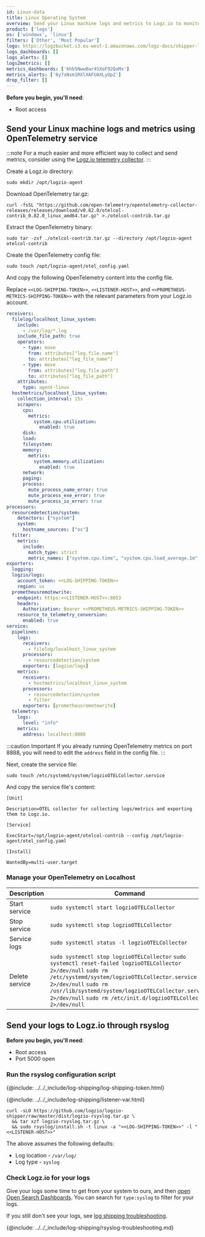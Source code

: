 ```yaml
---
id: Linux-data
title: Linux Operating System
overview: Send your Linux machine logs and metrics to Logz.io to monitor and manage your Linux data, allowing you to identify anomalies, investigate incidents, get to the root cause of any issue, and quickly resolve it.
product: ['logs']
os: ['windows', 'linux']
filters: ['Other', 'Most Popular']
logo: https://logzbucket.s3.eu-west-1.amazonaws.com/logz-docs/shipper-logos/linux.svg
logs_dashboards: []
logs_alerts: []
logs2metrics: []
metrics_dashboards: ['6hb5Nww0ar4SXoF92QxMx']
metrics_alerts: ['6y7xNsm1RXlXAFUAXLyOpZ']
drop_filter: []
---
```



**Before you begin, you'll need**:

* Root access

## Send your Linux machine logs and metrics using OpenTelemetry service

:::note
For a much easier and more efficient way to collect and send metrics, consider using the [Logz.io telemetry collector](https://app.logz.io/#/dashboard/send-your-data/agent/new).
:::

Create a Logz.io directory: 

```shell
sudo mkdir /opt/logzio-agent
```

Download OpenTelemetry tar.gz: 

```shell
curl -fsSL "https://github.com/open-telemetry/opentelemetry-collector-releases/releases/download/v0.82.0/otelcol-contrib_0.82.0_linux_amd64.tar.gz" >./otelcol-contrib.tar.gz
```
 
Extract the OpenTelemetry binary:

```shell
sudo tar -zxf ./otelcol-contrib.tar.gz --directory /opt/logzio-agent otelcol-contrib
```
 

Create the OpenTelemetry config file:

```shell
sudo touch /opt/logzio-agent/otel_config.yaml
```
 
And copy the following OpenTelemetry content into the config file. 

Replace `<<LOG-SHIPPING-TOKEN>>`, `<<LISTENER-HOST>>`, and `<<PROMETHEUS-METRICS-SHIPPING-TOKEN>>` with the relevant parameters from your Logz.io account.


 
```yaml
receivers:
  filelog/localhost_linux_system:
    include:
      - /var/log/*.log
    include_file_path: true
    operators:
      - type: move
        from: attributes["log.file.name"]
        to: attributes["log_file_name"]
      - type: move
        from: attributes["log.file.path"]
        to: attributes["log_file_path"]
    attributes:
      type: agent-linux
  hostmetrics/localhost_linux_system:
    collection_interval: 15s
    scrapers:
      cpu:
        metrics:
          system.cpu.utilization:
            enabled: true
      disk:
      load:
      filesystem:
      memory:
        metrics:
          system.memory.utilization:
            enabled: true
      network:
      paging:
      process:
        mute_process_name_error: true
        mute_process_exe_error: true
        mute_process_io_error: true
processors:
  resourcedetection/system:
    detectors: ["system"]
    system:
      hostname_sources: ["os"]
  filter:
    metrics:
      include:
        match_type: strict
        metric_names: ["system.cpu.time", "system.cpu.load_average.1m", "system.cpu.load_average.5m", "system.cpu.load_average.15m", "system.cpu.utilization", "system.memory.usage", "system.memory.utilization", "system.filesystem.usage", "system.disk.io", "system.disk.io_time", "system.disk.operation_time", "system.network.connections", "system.network.io", "system.network.packets", "system.network.errors", "process.cpu.time", "process.memory.usage", "process.disk.io", "process.memory.usage", "process.memory.virtual"]
exporters:
  logging:
  logzio/logs:
    account_token: <<LOG-SHIPPING-TOKEN>>
    region: us
  prometheusremotewrite:
    endpoint: https:<<LISTENER-HOST>>:8053
    headers:
      Authorization: Bearer <<PROMETHEUS-METRICS-SHIPPING-TOKEN>>
    resource_to_telemetry_conversion:
      enabled: true
service:
  pipelines:
    logs:
      receivers:
        - filelog/localhost_linux_system
      processors:
        - resourcedetection/system
      exporters: [logzio/logs]
    metrics:
      receivers:
        - hostmetrics/localhost_linux_system
      processors:
        - resourcedetection/system
        - filter
      exporters: [prometheusremotewrite]
  telemetry:
    logs:
      level: "info"
    metrics:
      address: localhost:8888
```

 
:::caution Important
If you already running OpenTelemetry metrics on port 8888, you will need to edit the `address` field in the config file.
:::
 

Next, create the service file:

```shell
sudo touch /etc/systemd/system/logzioOTELCollector.service
```

And copy the service file's content:
 
```shell
[Unit]

Description=OTEL collector for collecting logs/metrics and exporting them to Logz.io.

[Service]

ExecStart=/opt/logzio-agent/otelcol-contrib --config /opt/logzio-agent/otel_config.yaml

[Install]

WantedBy=multi-user.target

```

### Manage your OpenTelemetry on Localhost

|Description|Command|
|--|--|
|Start service|`sudo systemctl start logzioOTELCollector`|
|Stop service|`sudo systemctl stop logzioOTELCollector`|
|Service logs|`sudo systemctl status -l logzioOTELCollector`|
|Delete service|`sudo systemctl stop logzioOTELCollector` `sudo systemctl reset-failed logzioOTELCollector 2>/dev/null` `sudo rm /etc/systemd/system/logzioOTELCollector.service 2>/dev/null` `sudo rm /usr/lib/systemd/system/logzioOTELCollector.service 2>/dev/null` `sudo rm /etc/init.d/logzioOTELCollector 2>/dev/null`|


## Send your logs to Logz.io through rsyslog 

**Before you begin, you'll need**:

* Root access
* Port 5000 open

### Run the rsyslog configuration script

{@include: ../../_include/log-shipping/log-shipping-token.html}

{@include: ../../_include/log-shipping/listener-var.html} 

```shell
curl -sLO https://github.com/logzio/logzio-shipper/raw/master/dist/logzio-rsyslog.tar.gz \
  && tar xzf logzio-rsyslog.tar.gz \
  && sudo rsyslog/install.sh -t linux -a "<<LOG-SHIPPING-TOKEN>>" -l "<<LISTENER-HOST>>"
```


The above assumes the following defaults:

* Log location - `/var/log/`
* Log type - `syslog`

### Check Logz.io for your logs

Give your logs some time to get from your system to ours, and then [open Open Search Dashboards](https://app.logz.io/#/dashboard/osd). You can search for `type:syslog` to filter for your logs. 

If you still don't see your logs, see [log shipping troubleshooting]({{site.baseurl}}/user-guide/log-shipping/log-shipping-troubleshooting.html).

 
 

{@include: ../../_include/log-shipping/rsyslog-troubleshooting.md} 

  